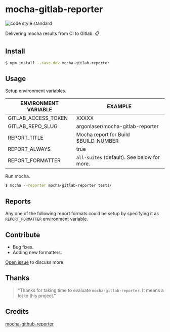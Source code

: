 # mocha-gitlab-reporter

 ![code style standard](https://img.shields.io/badge/code_style-standard-brightgreen.svg)

Delivering mocha results from CI to Gitlab. 📋

## Install
```bash
$ npm install --save-dev mocha-gitlab-reporter
```

## Usage
Setup environment variables.

| ENVIRONMENT VARIABLE | EXAMPLE |
|----------------------|---------|
| GITLAB_ACCESS_TOKEN | XXXXX |
| GITLAB_REPO_SLUG | argonlaser/mocha-gitlab-reporter |
| REPORT_TITLE | Mocha report for Build $BUILD_NUMBER |
| REPORT_ALWAYS | true |
| REPORT_FORMATTER | `all-suites` (default). See below for more. |

Run mocha.

```bash
$ mocha --reporter mocha-gitlab-reporter tests/
```
## Reports
Any one of the following report formats could be setup by specifying it as `REPORT_FORMATTER` environment variable.

## Contribute
- Bug fixes.
- Adding new formatters.

[Open issue](https://github.com/argonlaser/mocha-gitlab-reporter/issues/new) to discuss more.

## Thanks
> "Thanks for taking time to evaluate `mocha-gitlab-reporter`. It means a lot to this project."

## Credits
[mocha-github-reporter](https://github.com/scriptnull/mocha-github-reporter/)
